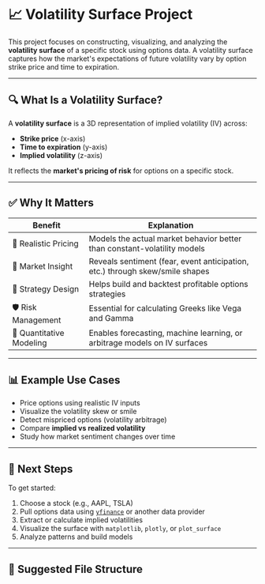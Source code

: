# 📈 Volatility Surface Project

This project focuses on constructing, visualizing, and analyzing the **volatility surface** of a specific stock using options data. A volatility surface captures how the market's expectations of future volatility vary by option strike price and time to expiration.

---

## 🔍 What Is a Volatility Surface?

A **volatility surface** is a 3D representation of implied volatility (IV) across:

- **Strike price** (x-axis)
- **Time to expiration** (y-axis)
- **Implied volatility** (z-axis)

It reflects the **market's pricing of risk** for options on a specific stock.

---

## ✅ Why It Matters

| Benefit                   | Explanation                                                                 |
|---------------------------|-----------------------------------------------------------------------------|
| 🎯 Realistic Pricing       | Models the actual market behavior better than constant-volatility models   |
| 🔎 Market Insight          | Reveals sentiment (fear, event anticipation, etc.) through skew/smile shapes |
| 🧪 Strategy Design         | Helps build and backtest profitable options strategies                      |
| 🛡️ Risk Management         | Essential for calculating Greeks like Vega and Gamma                        |
| 🧠 Quantitative Modeling   | Enables forecasting, machine learning, or arbitrage models on IV surfaces   |

---

## 📊 Example Use Cases

- Price options using realistic IV inputs  
- Visualize the volatility skew or smile  
- Detect mispriced options (volatility arbitrage)  
- Compare **implied vs realized volatility**  
- Study how market sentiment changes over time  

---

## 🚀 Next Steps

To get started:

1. Choose a stock (e.g., AAPL, TSLA)
2. Pull options data using [`yfinance`](https://pypi.org/project/yfinance/) or another data provider
3. Extract or calculate implied volatilities
4. Visualize the surface with `matplotlib`, `plotly`, or `plot_surface`
5. Analyze patterns and build models

---

## 📁 Suggested File Structure

